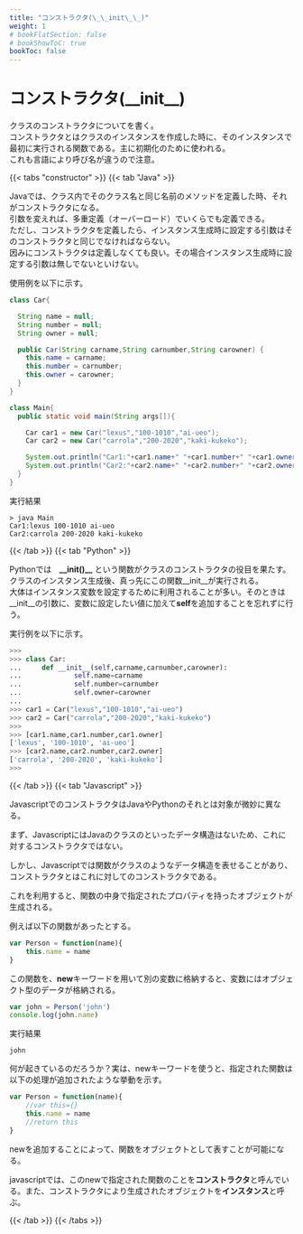 ```yaml
---
title: "コンストラクタ(\_\_init\_\_)"
weight: 1
# bookFlatSection: false
# bookShowToC: true
bookToc: false
---
```


# コンストラクタ(\_\_init\_\_)

クラスのコンストラクタについてを書く。  
コンストラクタとはクラスのインスタンスを作成した時に、そのインスタンスで最初に実行される関数である。主に初期化のために使われる。  
これも言語により呼び名が違うので注意。  


{{< tabs "constructor" >}}
{{< tab "Java" >}}

Javaでは、クラス内でそのクラス名と同じ名前のメソッドを定義した時、それがコンストラクタになる。    
引数を変えれば、多重定義（オーバーロード）でいくらでも定義できる。  
ただし、コンストラクタを定義したら、インスタンス生成時に設定する引数はそのコンストラクタと同じでなければならない。  
因みにコンストラクタは定義しなくても良い。その場合インスタンス生成時に設定する引数は無しでないといけない。  

使用例を以下に示す。  

```java
class Car{

  String name = null;
  String number = null;
  String owner = null;

  public Car(String carname,String carnumber,String carowner) {
    this.name = carname;
    this.number = carnumber;
    this.owner = carowner;
  }
}

class Main{
  public static void main(String args[]){

    Car car1 = new Car("lexus","100-1010","ai-ueo");
    Car car2 = new Car("carrola","200-2020","kaki-kukeko");

    System.out.println("Car1:"+car1.name+" "+car1.number+" "+car1.owner);
    System.out.println("Car2:"+car2.name+" "+car2.number+" "+car2.owner);
  }
}
```

実行結果
```
> java Main
Car1:lexus 100-1010 ai-ueo
Car2:carrola 200-2020 kaki-kukeko
```

{{< /tab >}}
{{< tab "Python" >}}

Pythonでは　**\_\_init()\_\_** という関数がクラスのコンストラクタの役目を果たす。   
クラスのインスタンス生成後、真っ先にこの関数\_\_init\_\_が実行される。  
大体はインスタンス変数を設定するために利用されることが多い。そのときは\_\_init\_\_の引数に、変数に設定したい値に加えて**self**を追加することを忘れずに行う。  

実行例を以下に示す。  

```python
>>> 
>>> class Car:
...     def __init__(self,carname,carnumber,carowner):
...             self.name=carname
...             self.number=carnumber
...             self.owner=carowner
... 
>>> car1 = Car("lexus","100-1010","ai-ueo") 
>>> car2 = Car("carrola","200-2020","kaki-kukeko") 
>>> 
>>> [car1.name,car1.number,car1.owner]  
['lexus', '100-1010', 'ai-ueo']
>>> [car2.name,car2.number,car2.owner] 
['carrola', '200-2020', 'kaki-kukeko']
>>>
```

{{< /tab >}}
{{< tab "Javascript" >}}

JavascriptでのコンストラクタはJavaやPythonのそれとは対象が微妙に異なる。

まず、JavascriptにはJavaのクラスのといったデータ構造はないため、これに対するコンストラクタではない。

しかし、Javascriptでは関数がクラスのようなデータ構造を表せることがあり、コンストラクタとはこれに対してのコンストラクタである。

これを利用すると、関数の中身で指定されたプロパティを持ったオブジェクトが生成される。

例えば以下の関数があったとする。

```javascript
var Person = function(name){
    this.name = name
}
```

この関数を、**new**キーワードを用いて別の変数に格納すると、変数にはオブジェクト型のデータが格納される。

```javascript
var john = Person('john')
console.log(john.name)
```

実行結果

```
john
```

何が起きているのだろうか？実は、newキーワードを使うと、指定された関数は以下の処理が追加されたような挙動を示す。

```javascript
var Person = function(name){
    //var this={}
    this.name = name
    //return this
}
```

newを追加することによって、関数をオブジェクトとして表すことが可能になる。

javascriptでは、このnewで指定された関数のことを**コンストラクタ**と呼んでいる。また、コンストラクタにより生成されたオブジェクトを**インスタンス**と呼ぶ。

{{< /tab >}}
{{< /tabs >}}



